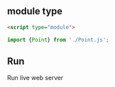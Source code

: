

## module type

```html
<script type="module">

import {Point} from './Point.js'; 
```



## Run

Run live web server

